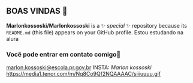 ## BOAS VINDAS 💙

**Marlonkossoski/Marlonkossoski** is a ✨ _special_ ✨ repository because its `README.md` (this file) appears on your GitHub profile.
Estou estudando na alura
### Você pode entrar em contato comigo📧
marlon.kossoski@escola.pr.gov.br
INSTA: _Marlon kossoski_
https://media1.tenor.com/m/Nq8Co9Qf2NQAAAAC/siiiuuuu.gif

